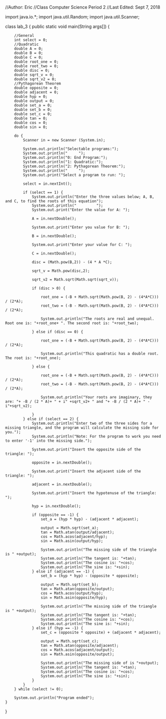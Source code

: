 //Author: Eric
//Class		Computer Science Period 2
//Last Edited: Sept 7, 2018

import java.io.*;
import java.util.Random;
import java.util.Scanner;

class lab_3 {
	public static void main(String args[]) {

		//General
		int select = 0;
		//Quadratic
		double A = 0;
		double B = 0;
		double C = 0;
		double root_one = 0;
		double root_two = 0;
		double disc = 0;
		double sqrt_v = 0;
		double sqrt_v2 = 0;
		//Pythagorean Theorem
		double opposite = 0;
		double adjacent = 0;
		double hyp = 0;
		double output = 0;
		double set_a = 0;
		double set_b = 0;
		double set_c = 0;
		double tan = 0;
		double cos = 0;
		double sin = 0;

		do {
			Scanner in = new Scanner (System.in);

			System.out.println("Selectable programs:");
			System.out.println("     ");
			System.out.println("0: End Program:");
			System.out.println("1: Quadratic:");
			System.out.println("2: Pythagorean Theorem:");
			System.out.println("     ");
			System.out.print("Select a program to run: ");

			select = in.nextInt();

			if (select == 1) {
				System.out.println("Enter the three values below; A, B, and C, to find the roots of this equation");
				System.out.println("         ");
				System.out.print("Enter the value for A: ");

				A = in.nextDouble();

				System.out.print("Enter you value for B: ");

				B = in.nextDouble();

				System.out.print("Enter your value for C: ");

				C = in.nextDouble();

				disc = (Math.pow(B,2)) - (4 * A *C);

				sqrt_v = Math.pow(disc,2);

				sqrt_v2 = Math.sqrt(Math.sqrt(sqrt_v));

				if (disc > 0) {

					root_one = (-B + Math.sqrt(Math.pow(B, 2) - (4*A*C))) / (2*A);
					root_two = (-B - Math.sqrt(Math.pow(B, 2) - (4*A*C))) / (2*A);

					System.out.println("The roots are real and unequal. Root one is: "+root_one+ ". The second root is: "+root_two);

				} else if (disc == 0) {

					root_one = (-B + Math.sqrt(Math.pow(B, 2) - (4*A*C))) / (2*A);

					System.out.println("This quadratic has a double root. The root is: "+root_one);

				} else {

					root_one = (-B + Math.sqrt(Math.pow(B, 2) - (4*A*C))) / (2*A);
					root_two = (-B - Math.sqrt(Math.pow(B, 2) - (4*A*C))) / (2*A);

					System.out.println("Your roots are imaginary, they are: "+ -B / (2 * A)+ " + i" +sqrt_v2+ " and "+ -B / (2 * A)+ " - i"+sqrt_v2);

				}
			} else if (select == 2) {
				System.out.println("Enter two of the three sides for a missing triangle, and the program will calculate the missing side for you.");
				System.out.println("Note: For the program to work you need to enter '-1' into the missing side.");

				System.out.print("Insert the opposite side of the triangle: ");

				opposite = in.nextDouble();

				System.out.print("Insert the adjacent side of the triangle: ");

				adjacent = in.nextDouble();

				System.out.print("Insert the hypotenuse of the triangle: ");

				hyp = in.nextDouble();

				if (opposite == -1) {
					set_a = (hyp * hyp) - (adjacent * adjacent);

					output = Math.sqrt(set_a);
					tan = Math.atan(output/adjacent);
					cos = Math.acos(adjacent/hyp);
					sin = Math.asin(output/hyp);

					System.out.println("The missing side of the triangle is " +output);
					System.out.println("The tangent is: "+tan);
					System.out.println("The cosine is: "+cos);
					System.out.println("The sine is: "+sin);
				} else if (adjacent == -1) {
					set_b = (hyp * hyp) - (opposite * opposite);

					output = Math.sqrt(set_b);
					tan = Math.atan(opposite/output);
					cos = Math.acos(output/hyp);
					sin = Math.asin(opposite/hyp);

					System.out.println("The missing side of the triangle is " +output);
					System.out.println("The tangent is: "+tan);
					System.out.println("The cosine is: "+cos);
					System.out.println("The sine is: "+sin);
				} else if (hyp == -1) {
					set_c = (opposite * opposite) + (adjacent * adjacent);

					output = Math.sqrt(set_c);
					tan = Math.atan(opposite/adjacent);
					cos = Math.acos(adjacent/output);
					sin = Math.asin(opposite/output);

					System.out.println("The missing side of is "+output);
					System.out.println("The tangent is: "+tan);
					System.out.println("The cosine is: "+cos);
					System.out.println("The sine is: "+sin);
				}
			}
		} while (select != 0);

		System.out.println("Program ended");
	}
}